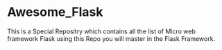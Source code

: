 # Awesome_Flask
This is a Special Repositry which contains all the list of Micro web framework Flask using this Repo you will master in the Flask Framework.
